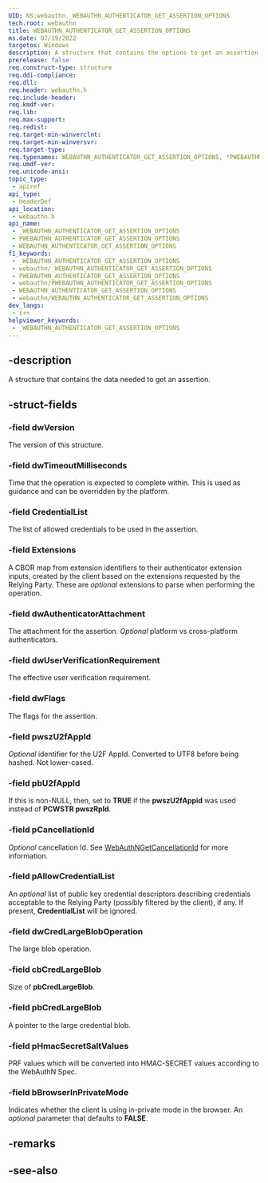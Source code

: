 ```yaml
---
UID: NS:webauthn._WEBAUTHN_AUTHENTICATOR_GET_ASSERTION_OPTIONS
tech.root: webauthn
title: WEBAUTHN_AUTHENTICATOR_GET_ASSERTION_OPTIONS
ms.date: 07/19/2022
targetos: Windows
description: A structure that contains the options to get an assertion.
prerelease: false
req.construct-type: structure
req.ddi-compliance: 
req.dll: 
req.header: webauthn.h
req.include-header: 
req.kmdf-ver: 
req.lib: 
req.max-support: 
req.redist: 
req.target-min-winverclnt: 
req.target-min-winversvr: 
req.target-type: 
req.typenames: WEBAUTHN_AUTHENTICATOR_GET_ASSERTION_OPTIONS, *PWEBAUTHN_AUTHENTICATOR_GET_ASSERTION_OPTIONS
req.umdf-ver: 
req.unicode-ansi: 
topic_type:
 - apiref
api_type:
 - HeaderDef
api_location:
 - webauthn.h
api_name:
 - _WEBAUTHN_AUTHENTICATOR_GET_ASSERTION_OPTIONS
 - PWEBAUTHN_AUTHENTICATOR_GET_ASSERTION_OPTIONS
 - WEBAUTHN_AUTHENTICATOR_GET_ASSERTION_OPTIONS
f1_keywords:
 - _WEBAUTHN_AUTHENTICATOR_GET_ASSERTION_OPTIONS
 - webauthn/_WEBAUTHN_AUTHENTICATOR_GET_ASSERTION_OPTIONS
 - PWEBAUTHN_AUTHENTICATOR_GET_ASSERTION_OPTIONS
 - webauthn/PWEBAUTHN_AUTHENTICATOR_GET_ASSERTION_OPTIONS
 - WEBAUTHN_AUTHENTICATOR_GET_ASSERTION_OPTIONS
 - webauthn/WEBAUTHN_AUTHENTICATOR_GET_ASSERTION_OPTIONS
dev_langs:
 - c++
helpviewer_keywords:
 - _WEBAUTHN_AUTHENTICATOR_GET_ASSERTION_OPTIONS
---
```


## -description

A structure that contains the data needed to get an assertion.

## -struct-fields

### -field dwVersion

The version of this structure.

### -field dwTimeoutMilliseconds

Time that the operation is expected to complete within. This is used as guidance and can be overridden by the platform.

### -field CredentialList

The list of allowed credentials to be used in the assertion.

### -field Extensions

A CBOR map from extension identifiers to their authenticator extension inputs, created by the client based on the extensions requested by the Relying Party. These are _optional_ extensions to parse when performing the operation.

### -field dwAuthenticatorAttachment

The attachment for the assertion. _Optional_ platform vs cross-platform authenticators.

### -field dwUserVerificationRequirement

The effective user verification requirement.

### -field dwFlags

The flags for the assertion.

### -field pwszU2fAppId

_Optional_ identifier for the U2F AppId. Converted to UTF8 before being hashed. Not lower-cased.

### -field pbU2fAppId

If this is non-NULL, then, set to **TRUE** if the **pwszU2fAppid** was used instead of **PCWSTR pwszRpId**.

### -field pCancellationId

_Optional_ cancellation Id. See [WebAuthNGetCancellationId](./nf-webauthn-webauthngetcancellationid.md) for more information.

### -field pAllowCredentialList

An _optional_ list of public key credential descriptors describing credentials acceptable to the Relying Party (possibly filtered by the client), if any. If present, **CredentialList** will be ignored.

### -field dwCredLargeBlobOperation

The large blob operation.

### -field cbCredLargeBlob

Size of **pbCredLargeBlob**.

### -field pbCredLargeBlob

A pointer to the large credential blob.

### -field pHmacSecretSaltValues

PRF values which will be converted into HMAC-SECRET values according to the WebAuthN Spec.

### -field bBrowserInPrivateMode

Indicates whether the client is using in-private mode in the browser. An _optional_ parameter that defaults to **FALSE**.

## -remarks

## -see-also
